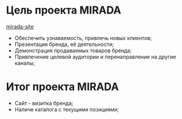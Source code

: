# **Цель проекта MIRADA**
[mirada-site](https://maruyyak.github.io/mirada/src/index.html)

- Обеспечить узнаваемость, привлечь новых клиентов;
- Презентация бренда, её деятельности;
- Демонстрация продаваемых товаров бренда;
- Привлечение целевой аудитории и перенаправление на другие каналы;

# **Итог проекта MIRADA**
- Сайт - визитка бренда;
- Наличе каталога с текущими позициями;
